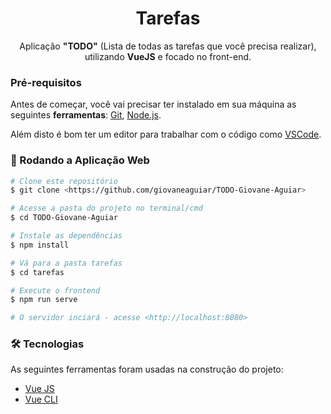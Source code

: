 <h1 align="center">Tarefas</h1>
<p align="center">Aplicação <strong>"TODO"</strong> (Lista de todas as tarefas que você precisa realizar), utilizando <strong>VueJS</strong> e focado no front-end.</p>

### Pré-requisitos

Antes de começar, você vai precisar ter instalado em sua máquina as seguintes <strong>ferramentas</strong>:
[Git](https://git-scm.com), [Node.js](https://nodejs.org/en/).

Além disto é bom ter um editor para trabalhar com o código como [VSCode](https://code.visualstudio.com/).

### :apple: Rodando a Aplicação Web

```bash
# Clone este repositório
$ git clone <https://github.com/giovaneaguiar/TODO-Giovane-Aguiar>

# Acesse a pasta do projeto no terminal/cmd
$ cd TODO-Giovane-Aguiar

# Instale as dependências
$ npm install

# Vá para a pasta tarefas
$ cd tarefas

# Execute o frontend
$ npm run serve

# O servidor inciará - acesse <http://localhost:8080>
```

### 🛠 Tecnologias

As seguintes ferramentas foram usadas na construção do projeto:
- [Vue JS](https://br.vuejs.org)
- [Vue CLI](https://cli.vuejs.org/guide/)
